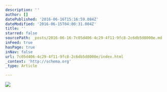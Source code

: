 ```yaml
---
description: ''
author: []
datePublished: '2016-06-16T15:16:59.084Z'
dateModified: '2016-06-15T04:00:31.004Z'
title: ''
starred: false
sourcePath: _posts/2016-06-16-7c05d406-4c29-4f11-9fc8-2c6db5d8000e.md
inFeed: true
hasPage: true
inNav: false
url: 7c05d406-4c29-4f11-9fc8-2c6db5d8000e/index.html
_context: 'http://schema.org'
_type: Article

---
```

![](https://the-grid-user-content.s3-us-west-2.amazonaws.com/1d3f625b-81eb-4bbe-b830-3e8dc47b39ec.jpg)